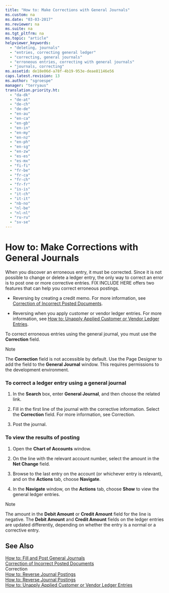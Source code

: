 ```yaml
---
title: "How to: Make Corrections with General Journals"
ms.custom: na
ms.date: "03-03-2017"
ms.reviewer: na
ms.suite: na
ms.tgt_pltfrm: na
ms.topic: "article"
helpviewer_keywords: 
  - "deleting, journals"
  - "entries, correcting general ledger"
  - "correcting, general journals"
  - "erroneous entries, correcting with general journals"
  - "journals, correcting"
ms.assetid: de18e06d-a78f-4b19-953e-deae81146e56
caps.latest.revision: 13
ms.author: "sgroespe"
manager: "terryaus"
translation.priority.ht: 
  - "da-dk"
  - "de-at"
  - "de-ch"
  - "de-de"
  - "en-au"
  - "en-ca"
  - "en-gb"
  - "en-in"
  - "en-my"
  - "en-nz"
  - "en-ph"
  - "en-sg"
  - "en-zw"
  - "es-es"
  - "es-mx"
  - "fi-fi"
  - "fr-be"
  - "fr-ca"
  - "fr-ch"
  - "fr-fr"
  - "is-is"
  - "it-ch"
  - "it-it"
  - "nb-no"
  - "nl-be"
  - "nl-nl"
  - "ru-ru"
  - "sv-se"
---
```

# How to: Make Corrections with General Journals
When you discover an erroneous entry, it must be corrected. Since it is not possible to change or delete a ledger entry, the only way to correct an error is to post one or more corrective entries. FIX INCLUDE HERE<!--[!INCLUDE[navnow](../ApplicationDesign/includes/navnow_md.md)] --> offers two features that can help you correct erroneous postings.  
  
-   Reversing by creating a credit memo. For more information, see [Correction of Incorrect Posted Documents](../Finance/correction-of-incorrect-posted-documents.md).  
  
-   Reversing when you apply customer or vendor ledger entries. For more information, see [How to: Unapply Applied Customer or Vendor Ledger Entries](../Topic/How%20to:%20Unapply%20Applied%20Customer%20or%20Vendor%20Ledger%20Entries.md).  
  
 To correct erroneous entries using the general journal, you must use the **Correction** field.  
  
> [!NOTE]  
>  The **Correction** field is not accessible by default. Use the Page Designer to add the field to the **General Journal** window. This requires permissions to the development environment.  
  
### To correct a ledger entry using a general journal  
  
1.  In the **Search** box, enter **General Journal**, and then choose the related link.  
  
2.  Fill in the first line of the journal with the corrective information. Select the **Correction** field. For more information, see Correction.  
  
3.  Post the journal.  
  
### To view the results of posting  
  
1.  Open the **Chart of Accounts** window.  
  
2.  On the line with the relevant account number, select the amount in the **Net Change** field.  
  
3.  Browse to the last entry on the account \(or whichever entry is relevant\), and on the **Actions** tab, choose **Navigate**.  
  
4.  In the **Navigate** window, on the **Actions** tab, choose **Show** to view the general ledger entries.  
  
> [!NOTE]  
>  The amount in the **Debit Amount** or **Credit Amount** field for the line is negative. The **Debit Amount** and **Credit Amount** fields on the ledger entries are updated differently, depending on whether the entry is a normal or a corrective entry.  
  
## See Also  
 [How to: Fill and Post General Journals](../Finance/how-to-fill-and-post-general-journals.md)   
 [Correction of Incorrect Posted Documents](../Finance/correction-of-incorrect-posted-documents.md)   
 Correction   
 [How to: Reverse Journal Postings](../Finance/how-to-reverse-journal-postings.md)   
 [How to: Reverse Journal Postings](../Finance/how-to-reverse-journal-postings.md)   
 [How to: Unapply Applied Customer or Vendor Ledger Entries](../Topic/How%20to:%20Unapply%20Applied%20Customer%20or%20Vendor%20Ledger%20Entries.md)